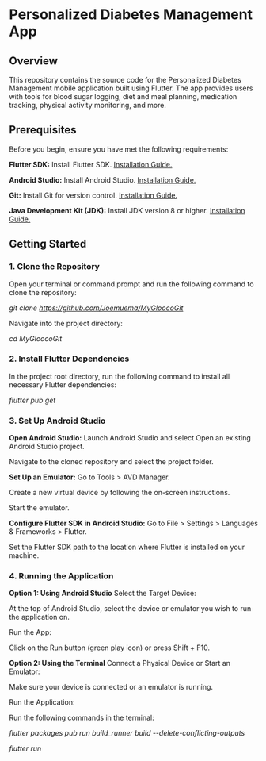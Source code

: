 # Personalized Diabetes Management App
## Overview
This repository contains the source code for the Personalized Diabetes Management mobile application built using Flutter. The app provides users with tools for blood sugar logging, diet and meal planning, medication tracking, physical activity monitoring, and more.

## Prerequisites
Before you begin, ensure you have met the following requirements:

**Flutter SDK:** Install Flutter SDK. [Installation Guide.]([url](https://docs.flutter.dev/get-started/install))

**Android Studio:** Install Android Studio. [Installation Guide.]([url](https://developer.android.com/studio/install))

**Git:** Install Git for version control. [Installation Guide.]([url](https://git-scm.com/book/en/v2/Getting-Started-Installing-Git))

**Java Development Kit (JDK):** Install JDK version 8 or higher. [Installation Guide.]([url](https://www.oracle.com/java/technologies/downloads/?er=221886))

## Getting Started
### 1. Clone the Repository
Open your terminal or command prompt and run the following command to clone the repository:

_git clone https://github.com/Joemuema/MyGloocoGit_

Navigate into the project directory:

_cd MyGloocoGit_

### 2. Install Flutter Dependencies
In the project root directory, run the following command to install all necessary Flutter dependencies:

_flutter pub get_

### 3. Set Up Android Studio
**Open Android Studio:**
Launch Android Studio and select Open an existing Android Studio project.

Navigate to the cloned repository and select the project folder.

**Set Up an Emulator:**
Go to Tools > AVD Manager.

Create a new virtual device by following the on-screen instructions.

Start the emulator.

**Configure Flutter SDK in Android Studio:**
Go to File > Settings > Languages & Frameworks > Flutter.

Set the Flutter SDK path to the location where Flutter is installed on your machine.

### 4. Running the Application
**Option 1: Using Android Studio**
Select the Target Device:

At the top of Android Studio, select the device or emulator you wish to run the application on.

Run the App:

Click on the Run button (green play icon) or press Shift + F10.

**Option 2: Using the Terminal**
Connect a Physical Device or Start an Emulator:

Make sure your device is connected or an emulator is running.

Run the Application:

Run the following commands in the terminal:

_flutter packages pub run build_runner build --delete-conflicting-outputs_

_flutter run_
